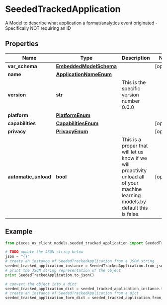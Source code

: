 # SeededTrackedApplication

A Model to describe what application a format/analytics event originated - Specifically NOT requiring an ID

## Properties

Name | Type | Description | Notes
------------ | ------------- | ------------- | -------------
**var_schema** | [**EmbeddedModelSchema**](EmbeddedModelSchema) |  | [optional] 
**name** | [**ApplicationNameEnum**](ApplicationNameEnum) |  | 
**version** | **str** | This is the specific version number 0.0.0 | 
**platform** | [**PlatformEnum**](PlatformEnum) |  | 
**capabilities** | [**CapabilitiesEnum**](CapabilitiesEnum) |  | [optional] 
**privacy** | [**PrivacyEnum**](PrivacyEnum) |  | [optional] 
**automatic_unload** | **bool** | This is a proper that will let us know if we will proactivity unload all of your machine learning models.by default this is false. | [optional] 

## Example

```python
from pieces_os_client.models.seeded_tracked_application import SeededTrackedApplication

# TODO update the JSON string below
json = "{}"
# create an instance of SeededTrackedApplication from a JSON string
seeded_tracked_application_instance = SeededTrackedApplication.from_json(json)
# print the JSON string representation of the object
print SeededTrackedApplication.to_json()

# convert the object into a dict
seeded_tracked_application_dict = seeded_tracked_application_instance.to_dict()
# create an instance of SeededTrackedApplication from a dict
seeded_tracked_application_form_dict = seeded_tracked_application.from_dict(seeded_tracked_application_dict)
```



